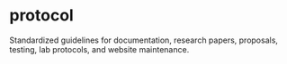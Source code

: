 # protocol
Standardized guidelines for documentation, research papers, proposals, testing, lab protocols, and website maintenance.
